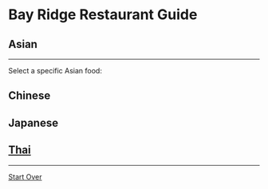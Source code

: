 # Bay Ridge Restaurant Guide
## Asian
---
Select a specific Asian food:
## Chinese
## Japanese 
## [Thai](thai.md)
---
[Start Over](home.md)